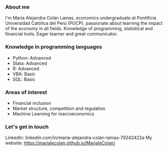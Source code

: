 ### About me
I'm María Alejandra Colán Lamas, economics undergraduate at Pontificia Universidad Católica del Perú (PUCP), passionate about learning the impact of the economy in all fields. Knowledge of programming, statistical and financial tools. Eager learner and great communicator. 


### Knowledge in programming languages
- Python: Advanced
- Stata: Advanced
- R: Advanced
- VBA: Basic
- SQL: Basic
  
### Areas of interest
- Financial inclusion
- Market structure, competition and regulation
- Machine Learning for macroeconomics

### Let's get in touch
LinkedIn: linkedin.com/in/maría-alejandra-colán-lamas-79242422a
My website: https://marialecolan.github.io/MarialeColan/
###
